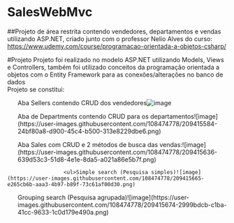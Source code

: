 # SalesWebMvc
##Projeto de área restrita contendo vendedores, departamentos e vendas utilizando ASP.NET, criado junto com o professor Nelio Alves do curso: https://www.udemy.com/course/programacao-orientada-a-objetos-csharp/ 

#Projeto
Projeto foi realizado no modelo ASP.NET utilizando Models, Views e Controllers, também foi utilizado conceitos da programação orientada a objetos com o Entity Framework para as conexões/alterações no banco de dados<br>
Projeto se constitui: <ul>Aba Sellers contendo CRUD dos vendedores![image](https://user-images.githubusercontent.com/108474778/209415547-ff4cf78f-27c5-44d0-a3a8-bb1132f5e4d5.png)
</ul><ul>Aba de Departments contendo CRUD para os departamentos![image](https://user-images.githubusercontent.com/108474778/209415584-24bf80a8-d900-45c4-b500-313e8229dbe6.png)
</ul>
                      <ul>Aba Sales com CRUD e 2 métodos de busca das vendas:![image](https://user-images.githubusercontent.com/108474778/209415636-639d53c3-51d8-4e1e-8da5-a021a86e5b7f.png)</ul>

                      <ul>Simple search (Pesquisa simples)![image](https://user-images.githubusercontent.com/108474778/209415665-e265cb6b-aaa3-4b97-b89f-73c61af00d30.png)
</ul><ul>Grouping search (Pesquisa agrupada)![image](https://user-images.githubusercontent.com/108474778/209415674-2999bdcb-c1ba-41cc-9633-1c0d179e490a.png)
</ul>
